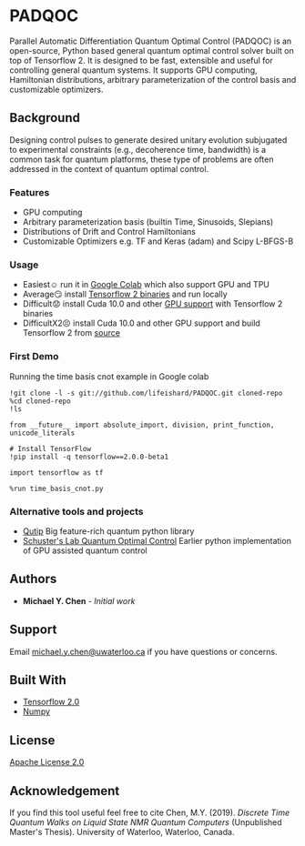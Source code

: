 # PADQOC
Parallel Automatic Differentiation Quantum Optimal Control (PADQOC) is an open-source, Python based general quantum optimal control solver built on top of Tensorflow 2. It is designed to be fast, extensible and useful for controlling general quantum systems. It supports GPU computing, Hamiltonian distributions, arbitrary parameterization of the control basis and customizable optimizers.

## Background
Designing control pulses to generate desired unitary evolution subjugated to experimental constraints (e.g., decoherence time, bandwidth) is a common task for quantum platforms, these type of problems are often addressed in the context of quantum optimal control.

### Features ###
* GPU computing
* Arbitrary parameterization basis (builtin Time, Sinusoids, Slepians)
* Distributions of Drift and Control Hamiltonians
* Customizable Optimizers e.g. TF and Keras (adam) and Scipy L-BFGS-B

### Usage ###
* Easiest:relaxed: run it in [Google Colab](https://colab.research.google.com/) which also support GPU and TPU
* Average:smirk: install [Tensorflow 2 binaries](https://www.tensorflow.org/install) and run locally
* Difficult:worried: install Cuda 10.0 and other [GPU support](https://www.tensorflow.org/install/gpu) with Tensorflow 2 binaries 
* DifficultX2:persevere: install Cuda 10.0 and other GPU support and build Tensorflow 2 from [source](https://www.tensorflow.org/install/source)

### First Demo ###

Running the time basis cnot example in Google colab
```
!git clone -l -s git://github.com/lifeishard/PADQOC.git cloned-repo
%cd cloned-repo
!ls
```
```
from __future__ import absolute_import, division, print_function, unicode_literals

# Install TensorFlow
!pip install -q tensorflow==2.0.0-beta1

import tensorflow as tf
```
```
%run time_basis_cnot.py
```



### Alternative tools and projects ###
* [Qutip](http://qutip.org/docs/latest/guide/guide-control.html) Big feature-rich quantum python library
* [Schuster's Lab Quantum Optimal Control](https://github.com/SchusterLab/quantum-optimal-control) Earlier python implementation of GPU assisted quantum control

## Authors
* **Michael Y. Chen** - *Initial work*

## Support
Email michael.y.chen@uwaterloo.ca if you have questions or concerns.

## Built With
* [Tensorflow 2.0](https://www.tensorflow.org/beta)
* [Numpy](https://www.numpy.org/)

## License
[Apache License 2.0](https://choosealicense.com/licenses/apache-2.0/)

## Acknowledgement
If you find this tool useful feel free to cite Chen, M.Y. (2019). *Discrete Time Quantum Walks on Liquid State NMR Quantum Computers*  (Unpublished Master's Thesis). University of Waterloo, Waterloo, Canada.
